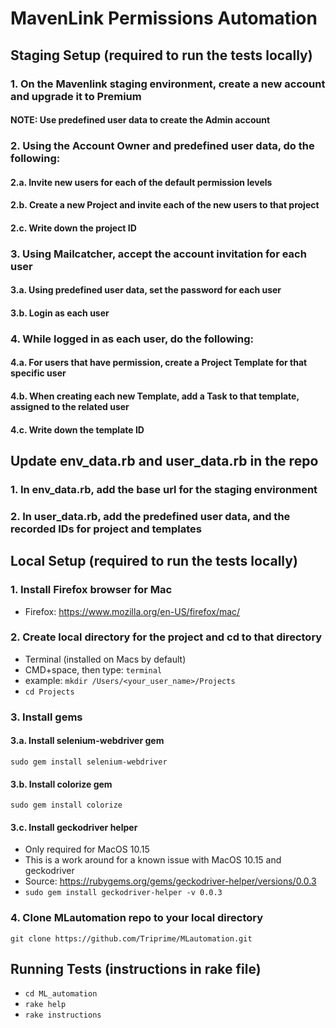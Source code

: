 # MavenLink Permissions Automation

## Staging Setup (required to run the tests locally)
### 1. On the Mavenlink staging environment, create a new account and upgrade it to Premium
#### NOTE:  Use predefined user data to create the Admin account
### 2. Using the Account Owner and predefined user data, do the following: 
#### 2.a. Invite new users for each of the default permission levels
#### 2.b. Create a new Project and invite each of the new users to that project 
#### 2.c. Write down the project ID
### 3. Using Mailcatcher, accept the account invitation for each user
#### 3.a. Using predefined user data, set the password for each user  
#### 3.b. Login as each user
### 4. While logged in as each user, do the following: 
#### 4.a. For users that have permission, create a Project Template for that specific user
#### 4.b. When creating each new Template, add a Task to that template, assigned to the related user
#### 4.c. Write down the template ID


## Update env_data.rb and user_data.rb in the repo
### 1. In env_data.rb, add the base url for the staging environment
### 2. In user_data.rb, add the predefined user data, and the recorded IDs for project and templates


## Local Setup (required to run the tests locally)
### 1. Install Firefox browser for Mac
- Firefox: https://www.mozilla.org/en-US/firefox/mac/

### 2. Create local directory for the project and cd to that directory
- Terminal (installed on Macs by default)
- CMD+space, then type: `terminal`
- example: `mkdir /Users/<your_user_name>/Projects`
- `cd Projects`

### 3. Install gems
#### 3.a.  Install selenium-webdriver gem
`sudo gem install selenium-webdriver`
#### 3.b.  Install colorize gem
`sudo gem install colorize`
#### 3.c.  Install geckodriver helper 
- Only required for MacOS 10.15 
- This is a work around for a known issue with MacOS 10.15 and geckodriver
- Source: https://rubygems.org/gems/geckodriver-helper/versions/0.0.3
- `sudo gem install geckodriver-helper -v 0.0.3`

### 4. Clone MLautomation repo to your local directory
`git clone https://github.com/Triprime/MLautomation.git`
  

## Running Tests (instructions in rake file)
- `cd ML_automation`
- `rake help`
- `rake instructions`

